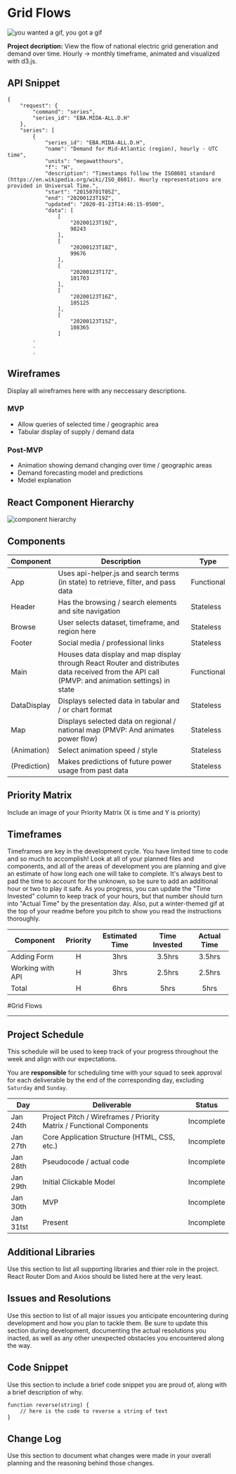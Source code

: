 # Grid Flows


![you wanted a gif, you got a gif](https://media.giphy.com/media/wvurizcBk3tmM/giphy.gif)


**Project decription:** View the flow of national electric grid generation and demand over time. Hourly -> monthly timeframe, animated and visualized with d3.js.


## API Snippet
```
{
    "request": {
        "command": "series",
        "series_id": "EBA.MIDA-ALL.D.H"
    },
    "series": [
        {
            "series_id": "EBA.MIDA-ALL.D.H",
            "name": "Demand for Mid-Atlantic (region), hourly - UTC time",
            "units": "megawatthours",
            "f": "H",
            "description": "Timestamps follow the ISO8601 standard (https://en.wikipedia.org/wiki/ISO_8601). Hourly representations are provided in Universal Time.",
            "start": "20150701T05Z",
            "end": "20200123T19Z",
            "updated": "2020-01-23T14:46:15-0500",
            "data": [
                [
                    "20200123T19Z",
                    98243
                ],
                [
                    "20200123T18Z",
                    99676
                ],
                [
                    "20200123T17Z",
                    101703
                ],
                [
                    "20200123T16Z",
                    105125
                ],
                [
                    "20200123T15Z",
                    108365
                ]
		.
		.
		.
```


## Wireframes

Display all wireframes here with any neccessary descriptions.


### MVP

- Allow queries of selected time / geographic area
- Tabular display of supply / demand data


### Post-MVP

- Animation showing demand changing over time / geographic areas
- Demand forecasting model and predictions
- Model explanation


## React Component Hierarchy

![component hierarchy](https://i.imgur.com/rDLmE4k.png)

## Components

| Component | Description |Type |
| --- | --- | --- |
| App | Uses api-helper.js and search terms (in state) to retrieve, filter, and pass data | Functional |
| Header | Has the browsing / search elements and site navigation | Stateless |
| Browse | User selects dataset, timeframe, and region here | Stateless |
| Footer | Social media / professional links | Stateless |
| Main | Houses data display and map display through React Router and distributes data received from the API call (PMVP: and animation settings) in state | Functional |
| DataDisplay | Displays selected data in tabular and / or chart format | Stateless |
| Map | Displays selected data on regional / national map (PMVP: And animates power flow) | Stateless |
| (Animation) | Select animation speed / style | Stateless |
| (Prediction) | Makes predictions of future power usage from past data | Stateless |

## Priority Matrix

Include an image of your Priority Matrix (X is time and Y is priority)

## Timeframes

Timeframes are key in the development cycle. You have limited time to code and so much to accomplish!  Look at all of your planned files and components, and all of the areas of development you are planning and give an estimate of how long each one will take to complete. It's always best to pad the time to account for the unknown, so be sure to add an additional hour or two to play it safe. As you progress, you can update the "Time Invested" column to keep track of your hours, but that number should turn into "Actual Time" by the presentation day. Also, put a winter-themed gif at the top of your readme before you pitch to show you read the instructions thoroughly.


| Component | Priority | Estimated Time | Time Invested | Actual Time |
| --- | :---: |  :---: | :---: | :---: |
| Adding Form | H | 3hrs| 3.5hrs | 3.5hrs |
| Working with API | H | 3hrs| 2.5hrs | 2.5hrs |
| Total | H | 6hrs| 5hrs | 5hrs |

#Grid Flows

----------

## Project Schedule

This schedule will be used to keep track of your progress throughout the week and align with our expectations.  

You are **responsible** for scheduling time with your squad to seek approval for each deliverable by the end of the corresponding day, excluding `Saturday` and `Sunday`.

|  Day | Deliverable | Status
|---|---| ---|
|Jan 24th| Project Pitch / Wireframes / Priority Matrix / Functional Components | Incomplete
|Jan 27th| Core Application Structure (HTML, CSS, etc.) | Incomplete
|Jan 28th| Pseudocode / actual code | Incomplete
|Jan 29th| Initial Clickable Model  | Incomplete
|Jan 30th| MVP | Incomplete
|Jan 31tst| Present | Incomplete

## Additional Libraries

Use this section to list all supporting libraries and thier role in the project. React Router Dom and Axios should be listed here at the very least.

## Issues and Resolutions

Use this section to list of all major issues you anticipate encountering during development and how you plan to tackle them. Be sure to update this section during development, documenting the actual resolutions you inacted, as well as any other unexpected obstacles you encountered along the way.

## Code Snippet

Use this section to include a brief code snippet you are proud of, along with a brief description of why.

```
function reverse(string) {
	// here is the code to reverse a string of text
}
```

## Change Log
 Use this section to document what changes were made in your overall planning and the reasoning behind those changes.  
